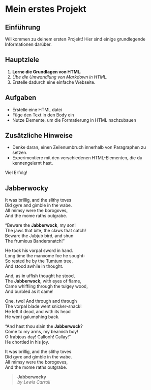 # Mein erstes Projekt

## Einführung

Willkommen zu deinem ersten Projekt! Hier sind einige grundlegende Informationen darüber.

## Hauptziele

1. **Lerne die Grundlagen von HTML.**
2. *Übe die Umwandlung von Markdown in HTML.*
3. Erstelle dadurch eine einfache Webseite.

## Aufgaben

- Erstelle eine HTML datei
- Füge den Text in den Body ein
- Nutze Elemente, um die Formatierung in HTML nachzubauen

## Zusätzliche Hinweise

- Denke daran, einen Zeilenumbruch innerhalb von Paragraphen zu setzen.
- Experimentiere  mit den verschiedenen HTML-Elementen, die du kennengelernt hast.

Viel Erfolg!

## Jabberwocky

It was brillig, and the slithy toves  
Did gyre and gimble in the wabe.  
All mimsy were the borogoves,  
And the mome raths outgrabe.

“Beware the **Jabberwock**, my son!  
The jaws that bite, the claws that catch!  
Beware the Jubjub bird, and shun  
The frumious Bandersnatch!”

He took his vorpal sword in hand.   
Long time the manxome foe he sought-  
So rested he by the Tumtum tree,  
And stood awhile in thought.

And, as in uffish thought he stood,  
The **Jabberwock**, with eyes of flame,  
Came whiffling through the tulgey wood,  
And burbled as it came!

One, two! And through and through  
The vorpal blade went snicker-snack!  
He left it dead, and with its head  
He went galumphing back.

“And hast thou slain the **Jabberwock**?  
Come to my arms, my beamish boy!  
O frabjous day! Callooh! Callay!”  
He chortled in his joy.

It was brillig, and the slithy toves  
Did gyre and gimble in the wabe.  
All mimsy were the borogoves,  
And the mome raths outgrabe.

> **Jabberwocky**  
> *by Lewis Carroll*
